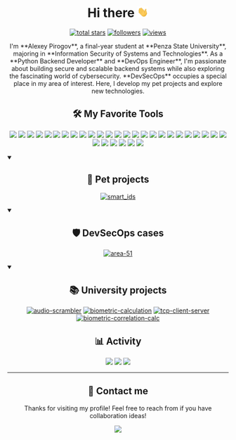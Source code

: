 <h1 align="center"> Hi there <img src="assets/hello.gif" width="5%"></h1>

<p align="center">
  <a href="https://github.com/light-hat?tab=repositories&sort=stargazers">
    <img alt="total stars" title="Total stars on GitHub" src="https://custom-icon-badges.demolab.com/github/stars/light-hat?&style=for-the-badge&logo=star"/></a>
  <a href="https://github.com/light-hat?tab=followers">
    <img alt="followers" title="Follow me on Github" src="https://custom-icon-badges.demolab.com/github/followers/light-hat?style=for-the-badge&logo=person-add&label=Follow&logoColor=white"/></a>
  <a href="https://github.com/light-hat/">
    <img alt="views" title="GitHub profile views" src="https://komarev.com/ghpvc/?username=light-hat&style=for-the-badge"/></a>
</p>

<p align="center">
I'm **Alexey Pirogov**, a final-year student at **Penza State University**, majoring in **Information Security of Systems and Technologies**. As a **Python Backend Developer** and **DevOps Engineer**, I'm passionate about building secure and scalable backend systems while also exploring the fascinating world of cybersecurity. **DevSecOps** occupies a special place in my area of interest. Here, I develop my pet projects and explore new technologies.
</p>

<h2 align="center"> 🛠️ My Favorite Tools </h2>

<p align="center">
<img src="https://img.shields.io/badge/Obsidian-%23483699.svg?style=for-the-badge&logo=obsidian&logoColor=white">
<img src="https://img.shields.io/badge/git-%23F05033.svg?style=for-the-badge&logo=git&logoColor=white">
<img src="https://img.shields.io/badge/VIM-%2311AB00.svg?style=for-the-badge&logo=vim&logoColor=white">
<img src="https://img.shields.io/badge/Visual%20Studio%20Code-0078d7.svg?style=for-the-badge&logo=visual-studio-code&logoColor=white">
<img src="https://img.shields.io/badge/Visual%20Studio-5C2D91.svg?style=for-the-badge&logo=visual-studio&logoColor=white">
<img src="https://img.shields.io/badge/c%23-%23239120.svg?style=for-the-badge&logo=csharp&logoColor=white">
<img src="https://img.shields.io/badge/go-%2300ADD8.svg?style=for-the-badge&logo=go&logoColor=white">
<img src="https://img.shields.io/badge/python-3670A0?style=for-the-badge&logo=python&logoColor=ffdd54">
<img src="https://img.shields.io/badge/django-%23092E20.svg?style=for-the-badge&logo=django&logoColor=white">
<img src="https://img.shields.io/badge/DJANGO-REST-ff1709?style=for-the-badge&logo=django&logoColor=white&color=ff1709&labelColor=gray">
<img src="https://img.shields.io/badge/celery-%23a9cc54.svg?style=for-the-badge&logo=celery&logoColor=ddf4a4">
<img src="https://img.shields.io/badge/html5-%23E34F26.svg?style=for-the-badge&logo=html5&logoColor=white">
<img src="https://img.shields.io/badge/css3-%231572B6.svg?style=for-the-badge&logo=css3&logoColor=white">
<img src="https://img.shields.io/badge/javascript-%23323330.svg?style=for-the-badge&logo=javascript&logoColor=%23F7DF1E">
<img src="https://img.shields.io/badge/JWT-black?style=for-the-badge&logo=JSON%20web%20tokens">
<img src="https://img.shields.io/badge/-GraphQL-E10098?style=for-the-badge&logo=graphql&logoColor=white">
<img src="https://img.shields.io/badge/postgres-%23316192.svg?style=for-the-badge&logo=postgresql&logoColor=white">
<img src="https://img.shields.io/badge/redis-%23DD0031.svg?style=for-the-badge&logo=redis&logoColor=white">
<img src="https://img.shields.io/badge/elasticsearch-%230377CC.svg?style=for-the-badge&logo=elasticsearch&logoColor=white">
<img src="https://img.shields.io/badge/nginx-%23009639.svg?style=for-the-badge&logo=nginx&logoColor=white">
<img src="https://img.shields.io/badge/grafana-%23F46800.svg?style=for-the-badge&logo=grafana&logoColor=white">
<img src="https://img.shields.io/badge/Prometheus-E6522C?style=for-the-badge&logo=Prometheus&logoColor=white">
<img src="https://img.shields.io/badge/docker-%230db7ed.svg?style=for-the-badge&logo=docker&logoColor=white">
<img src="https://img.shields.io/badge/kubernetes-%23326ce5.svg?style=for-the-badge&logo=kubernetes&logoColor=white">
<img src="https://img.shields.io/badge/ansible-%231A1918.svg?style=for-the-badge&logo=ansible&logoColor=white">
<img src="https://img.shields.io/badge/vagrant-%231563FF.svg?style=for-the-badge&logo=vagrant&logoColor=white">
<img src="https://img.shields.io/badge/jenkins-%232C5263.svg?style=for-the-badge&logo=jenkins&logoColor=white">
<img src="https://img.shields.io/badge/github%20actions-%232671E5.svg?style=for-the-badge&logo=githubactions&logoColor=white">
<img src="https://img.shields.io/badge/teamcity-000000.svg?style=for-the-badge&logo=teamcity&logoColor=white">
<img src="https://img.shields.io/badge/PowerShell-%235391FE.svg?style=for-the-badge&logo=powershell&logoColor=white">
<img src="https://img.shields.io/badge/bash_script-%23121011.svg?style=for-the-badge&logo=gnu-bash&logoColor=white">
</p>

<details open>
<summary><h2 align="center">🐾 Pet projects</h2></summary>

<p align="center">
<a href="https://github.com/light-hat/smart_ids"><img src="https://denvercoder1-github-readme-stats.vercel.app/api/pin/?username=light-hat&repo=smart_ids&show_icons=false" alt="smart_ids"></a>
</p>

</details>

<details open>
<summary><h2 align="center">🛡️ DevSecOps cases</h2></summary>

<p align="center">
<a href="https://github.com/light-hat/area-51"><img src="https://denvercoder1-github-readme-stats.vercel.app/api/pin/?username=light-hat&repo=area-51&show_icons=false" alt="area-51"></a>
</p>

</details>

<details open>
<summary><h2 align="center">📚 University projects</h2></summary>

<p align="center">
<a href="https://github.com/light-hat/audio-scrambler"><img src="https://denvercoder1-github-readme-stats.vercel.app/api/pin/?username=light-hat&repo=audio-scrambler&show_icons=false" alt="audio-scrambler"></a>
<a href="https://github.com/light-hat/biometric-calculation"><img src="https://denvercoder1-github-readme-stats.vercel.app/api/pin/?username=light-hat&repo=biometric-calculation&show_icons=false" alt="biometric-calculation"></a>
<a href="https://github.com/light-hat/tcp-client-server"><img src="https://denvercoder1-github-readme-stats.vercel.app/api/pin/?username=light-hat&repo=tcp-client-server&show_icons=false" alt="tcp-client-server"></a>
<a href="https://github.com/light-hat/biometric-correlation-calc"><img src="https://denvercoder1-github-readme-stats.vercel.app/api/pin/?username=light-hat&repo=biometric-correlation-calc&show_icons=false" alt="biometric-correlation-calc"></a>
</p>

</details>

<h2 align="center"> 📊 Activity </h2>

<p align="center">
<img src="https://github-readme-streak-stats-9m8ugfa77-denvercoder1.vercel.app/?user=light-hat&hide_border=true">

<img src="https://github-readme-stats.vercel.app/api?username=light-hat&rank_icon=github">
<img src="https://github-readme-stats.vercel.app/api/top-langs?username=light-hat&layout=compact">

</p>

---

<h2 align="center"> 💬 Contact me </h2>

<p align="center">
Thanks for visiting my profile! Feel free to reach from if you have collaboration ideas!
</p>

<p align="center">
<a href="https://t.me/engin1gger"><img src="https://img.shields.io/badge/Telegram-2CA5E0?style=for-the-badge&logo=telegram&logoColor=white"></a>
</p>
